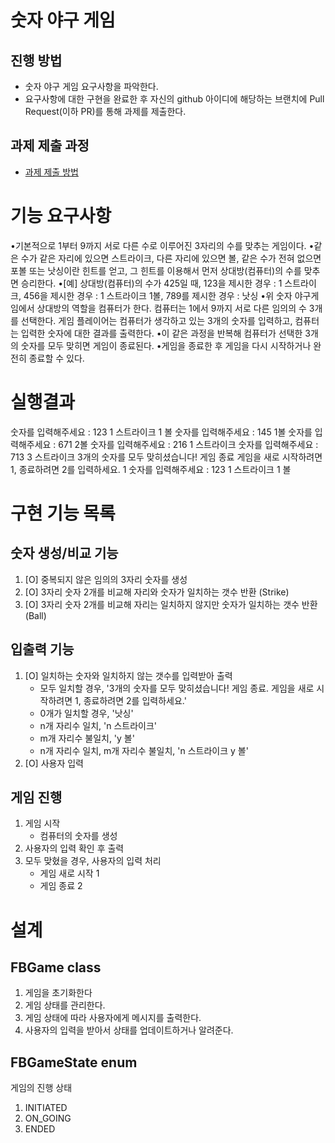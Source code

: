 # 숫자 야구 게임
## 진행 방법
* 숫자 야구 게임 요구사항을 파악한다.
* 요구사항에 대한 구현을 완료한 후 자신의 github 아이디에 해당하는 브랜치에 Pull Request(이하 PR)를 통해 과제를 제출한다.

## 과제 제출 과정
* [과제 제출 방법](https://github.com/next-step/nextstep-docs/tree/master/precourse)

# 기능 요구사항
•기본적으로 1부터 9까지 서로 다른 수로 이루어진 3자리의 수를 맞추는 게임이다.
•같은 수가 같은 자리에 있으면 스트라이크, 다른 자리에 있으면 볼, 같은 수가 전혀 없으면 포볼 또는 낫싱이란 힌트를
얻고, 그 힌트를 이용해서 먼저 상대방(컴퓨터)의 수를 맞추면 승리한다.
•[예] 상대방(컴퓨터)의 수가 425일 때,
123을 제시한 경우 : 1 스트라이크,
456을 제시한 경우 : 1 스트라이크 1볼,
789를 제시한 경우 : 낫싱
•위 숫자 야구게임에서 상대방의 역할을 컴퓨터가 한다. 컴퓨터는 1에서 9까지 서로 다른 임의의 수 3개를 선택한다.
게임 플레이어는 컴퓨터가 생각하고 있는 3개의 숫자를 입력하고, 컴퓨터는 입력한 숫자에 대한 결과를 출력한다.
•이 같은 과정을 반복해 컴퓨터가 선택한 3개의 숫자를 모두 맞히면 게임이 종료된다.
•게임을 종료한 후 게임을 다시 시작하거나 완전히 종료할 수 있다.

# 실행결과
숫자를 입력해주세요 : 123
1 스트라이크 1 볼
숫자를 입력해주세요 : 145
1볼
숫자를 입력해주세요 : 671
2볼
숫자를 입력해주세요 : 216
1 스트라이크
숫자를 입력해주세요 : 713
3 스트라이크
3개의 숫자를 모두 맞히셨습니다! 게임 종료
게임을 새로 시작하려면 1, 종료하려면 2를 입력하세요.
1
숫자를 입력해주세요 : 123
1 스트라이크 1 볼

# 구현 기능 목록

## 숫자 생성/비교 기능
1. [O] 중복되지 않은 임의의 3자리 숫자를 생성
2. [O] 3자리 숫자 2개를 비교해 자리와 숫자가 일치하는 갯수 반환 (Strike)
3. [O] 3자리 숫자 2개를 비교해 자리는 일치하지 않지만 숫자가 일치하는 갯수 반환 (Ball)
   
## 입출력 기능
1. [O] 일치하는 숫자와 일치하지 않는 갯수를 입력받아 출력
    - 모두 일치할 경우, '3개의 숫자를 모두 맞히셨습니다! 게임 종료. 게임을 새로 시작하려면 1, 종료하려면 2를 입력하세요.'
    - 0개가 일치할 경우, '낫싱'
    - n개 자리수 일치, 'n 스트라이크'
    - m개 자리수 불일치, 'y 볼'
    - n개 자리수 일치, m개 자리수 불일치, 'n 스트라이크 y 볼'
2. [O] 사용자 입력

## 게임 진행
1. 게임 시작
   - 컴퓨터의 숫자를 생성
2. 사용자의 입력 확인 후 출력
3. 모두 맞혔을 경우, 사용자의 입력 처리
    - 게임 새로 시작 1
    - 게임 종료 2

# 설계
## FBGame class
1. 게임을 초기화한다
2. 게임 상태를 관리한다.
3. 게임 상태에 따라 사용자에게 메시지를 출력한다.
4. 사용자의 입력을 받아서 상태를 업데이트하거나 알려준다.

## FBGameState enum
게임의 진행 상태
1. INITIATED
2. ON_GOING
3. ENDED
